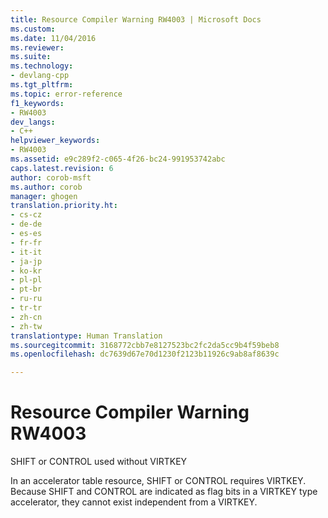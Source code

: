 ```yaml
---
title: Resource Compiler Warning RW4003 | Microsoft Docs
ms.custom: 
ms.date: 11/04/2016
ms.reviewer: 
ms.suite: 
ms.technology:
- devlang-cpp
ms.tgt_pltfrm: 
ms.topic: error-reference
f1_keywords:
- RW4003
dev_langs:
- C++
helpviewer_keywords:
- RW4003
ms.assetid: e9c289f2-c065-4f26-bc24-991953742abc
caps.latest.revision: 6
author: corob-msft
ms.author: corob
manager: ghogen
translation.priority.ht:
- cs-cz
- de-de
- es-es
- fr-fr
- it-it
- ja-jp
- ko-kr
- pl-pl
- pt-br
- ru-ru
- tr-tr
- zh-cn
- zh-tw
translationtype: Human Translation
ms.sourcegitcommit: 3168772cbb7e8127523bc2fc2da5cc9b4f59beb8
ms.openlocfilehash: dc7639d67e70d1230f2123b11926c9ab8af8639c

---
```

# Resource Compiler Warning RW4003
SHIFT or CONTROL used without VIRTKEY  
  
 In an accelerator table resource, SHIFT or CONTROL requires VIRTKEY. Because SHIFT and CONTROL are indicated as flag bits in a VIRTKEY type accelerator, they cannot exist independent from a VIRTKEY.


<!--HONumber=Jan17_HO1-->


